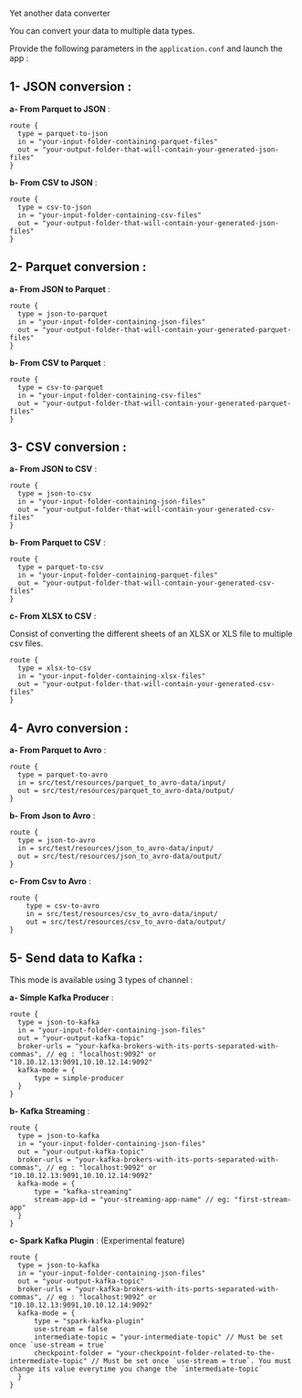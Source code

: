 Yet another data converter

You can convert your data to multiple data types.

Provide the following parameters in the `application.conf` and launch the app :

**1- JSON conversion** :
---

**a- From Parquet to JSON** : 
````hocon
route {
  type = parquet-to-json
  in = "your-input-folder-containing-parquet-files"
  out = "your-output-folder-that-will-contain-your-generated-json-files"
}
````

**b- From CSV to JSON** : 
````hocon
route {
  type = csv-to-json
  in = "your-input-folder-containing-csv-files"
  out = "your-output-folder-that-will-contain-your-generated-json-files"
}
````

**2- Parquet conversion** :
---

**a- From JSON to Parquet** : 
````hocon
route {
  type = json-to-parquet
  in = "your-input-folder-containing-json-files"
  out = "your-output-folder-that-will-contain-your-generated-parquet-files"
}
````

**b- From CSV to Parquet** : 
````hocon
route {
  type = csv-to-parquet
  in = "your-input-folder-containing-csv-files"
  out = "your-output-folder-that-will-contain-your-generated-parquet-files"
}
````

**3- CSV conversion** :
---

**a- From JSON to CSV** : 
````hocon
route {
  type = json-to-csv
  in = "your-input-folder-containing-json-files"
  out = "your-output-folder-that-will-contain-your-generated-csv-files"
}
````

**b- From Parquet to CSV** : 
````hocon
route {
  type = parquet-to-csv
  in = "your-input-folder-containing-parquet-files"
  out = "your-output-folder-that-will-contain-your-generated-csv-files"
}
````

**c- From XLSX to CSV** : 

Consist of converting the different sheets of an XLSX or XLS file to multiple csv files.
````hocon
route {
  type = xlsx-to-csv
  in = "your-input-folder-containing-xlsx-files"
  out = "your-output-folder-that-will-contain-your-generated-csv-files"
}
````

**4- Avro conversion** :
---

**a- From Parquet to Avro** :
```hocon
route {
  type = parquet-to-avro
  in = src/test/resources/parquet_to_avro-data/input/
  out = src/test/resources/parquet_to_avro-data/output/
}
```

**b- From Json to Avro** :
```hocon
route {
  type = json-to-avro
  in = src/test/resources/json_to_avro-data/input/
  out = src/test/resources/json_to_avro-data/output/
}
```

**c- From Csv to Avro** :
```hocon
route {
    type = csv-to-avro
    in = src/test/resources/csv_to_avro-data/input/
    out = src/test/resources/csv_to_avro-data/output/
}
```

**5- Send data to Kafka** :
---

This mode is available using 3 types of channel : 

**a- Simple Kafka Producer** : 
````hocon
route {
  type = json-to-kafka
  in = "your-input-folder-containing-json-files"
  out = "your-output-kafka-topic"
  broker-urls = "your-kafka-brokers-with-its-ports-separated-with-commas", // eg : "localhost:9092" or "10.10.12.13:9091,10.10.12.14:9092"
  kafka-mode = {
      type = simple-producer
  }
}
````

**b- Kafka Streaming** : 
````hocon
route {
  type = json-to-kafka
  in = "your-input-folder-containing-json-files"
  out = "your-output-kafka-topic"
  broker-urls = "your-kafka-brokers-with-its-ports-separated-with-commas", // eg : "localhost:9092" or "10.10.12.13:9091,10.10.12.14:9092"
  kafka-mode = {
      type = "kafka-streaming"
      stream-app-id = "your-streaming-app-name" // eg: "first-stream-app"
  }
}
````

**c- Spark Kafka Plugin** : (Experimental feature)
````hocon
route {
  type = json-to-kafka
  in = "your-input-folder-containing-json-files"
  out = "your-output-kafka-topic"
  broker-urls = "your-kafka-brokers-with-its-ports-separated-with-commas", // eg : "localhost:9092" or "10.10.12.13:9091,10.10.12.14:9092"
  kafka-mode = {
      type = "spark-kafka-plugin"
      use-stream = false
      intermediate-topic = "your-intermediate-topic" // Must be set once `use-stream = true`
      checkpoint-folder = "your-checkpoint-folder-related-to-the-intermediate-topic" // Must be set once `use-stream = true`. You must change its value everytime you change the `intermediate-topic`
  }
}
````
